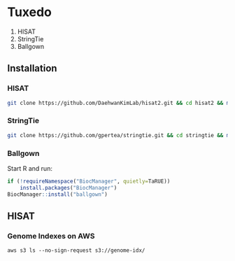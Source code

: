 # Tuxedo

1. HISAT
2. StringTie
3. Ballgown

## Installation

### HISAT

```sh
git clone https://github.com/DaehwanKimLab/hisat2.git && cd hisat2 && make -j $(nproc)
```

### StringTie

```sh
git clone https://github.com/gpertea/stringtie.git && cd stringtie && make release -j $(nproc)
```

### Ballgown

Start R and run:
```R
if (!requireNamespace("BiocManager", quietly=TaRUE))
    install.packages("BiocManager")
BiocManager::install("ballgown")
```


## HISAT

### Genome Indexes on AWS

`aws s3 ls --no-sign-request s3://genome-idx/`

